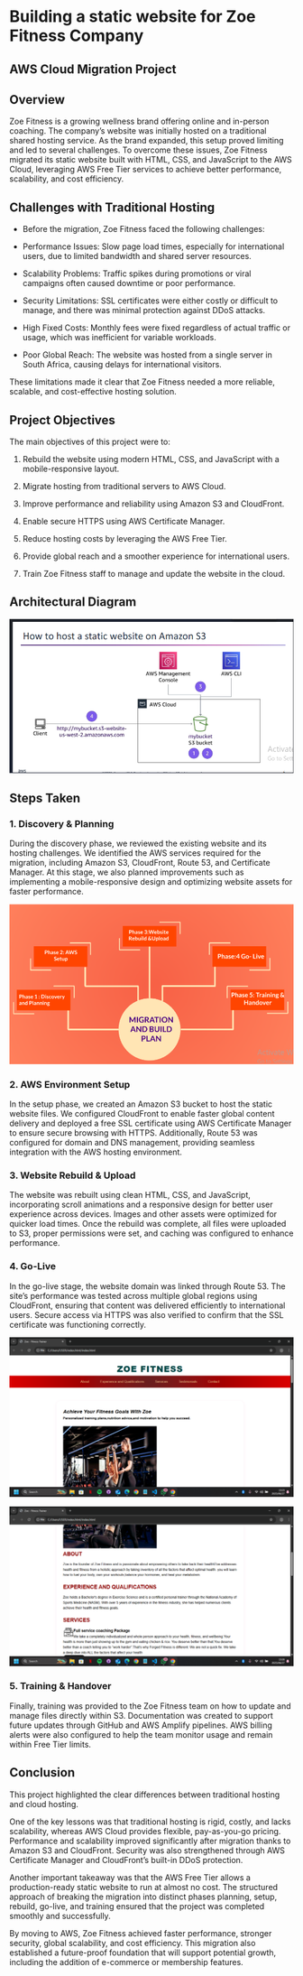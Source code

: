 # Building a static website for Zoe Fitness Company

## AWS Cloud Migration Project

## Overview
Zoe Fitness is a growing wellness brand offering online and in-person coaching. The company’s website was initially hosted on a traditional shared hosting service. As the brand expanded, this setup proved limiting and led to several challenges. To overcome these issues, Zoe Fitness migrated its static website built with HTML, CSS, and JavaScript to the AWS Cloud, leveraging AWS Free Tier services to achieve better performance, scalability, and cost efficiency.

## Challenges with Traditional Hosting

- Before the migration, Zoe Fitness faced the following challenges:

- Performance Issues: Slow page load times, especially for international users, due to limited bandwidth and shared server resources.

- Scalability Problems: Traffic spikes during promotions or viral campaigns often caused downtime or poor performance.

- Security Limitations: SSL certificates were either costly or difficult to manage, and there was minimal protection against DDoS attacks.

- High Fixed Costs: Monthly fees were fixed regardless of actual traffic or usage, which was inefficient for variable workloads.

- Poor Global Reach: The website was hosted from a single server in South Africa, causing delays for international visitors.

These limitations made it clear that Zoe Fitness needed a more reliable, scalable, and cost-effective hosting solution.

## Project Objectives
The main objectives of this project were to:

1. Rebuild the website using modern HTML, CSS, and JavaScript with a mobile-responsive layout.

2. Migrate hosting from traditional servers to AWS Cloud.

3. Improve performance and reliability using Amazon S3 and CloudFront.

5. Enable secure HTTPS using AWS Certificate Manager.

6. Reduce hosting costs by leveraging the AWS Free Tier.

7. Provide global reach and a smoother experience for international users.

8. Train Zoe Fitness staff to manage and update the website in the cloud.


## Architectural Diagram
![image alt](https://github.com/Nndoza/AWS-re-start-Program/blob/0a5c653345de94de394c6d5e82d96defda8b76fc/Project%3A%20S3%20Website/Screenshot%202025-09-03%20140144.png)

## Steps Taken

### 1. Discovery & Planning

During the discovery phase, we reviewed the existing website and its hosting challenges. We identified the AWS services required for the migration, including Amazon S3, CloudFront, Route 53, and Certificate Manager. At this stage, we also planned improvements such as implementing a mobile-responsive design and optimizing website assets for faster performance.

![image alt](https://github.com/Nndoza/AWS-re-start-Program/blob/eb67930e362f5d5d9dc7a387e95ad433ab655f25/Project%3A%20S3%20Website/Screenshot%202025-09-04%20001427.png)


### 2. AWS Environment Setup

In the setup phase, we created an Amazon S3 bucket to host the static website files. We configured CloudFront to enable faster global content delivery and deployed a free SSL certificate using AWS Certificate Manager to ensure secure browsing with HTTPS. Additionally, Route 53 was configured for domain and DNS management, providing seamless integration with the AWS hosting environment.

### 3. Website Rebuild & Upload

The website was rebuilt using clean HTML, CSS, and JavaScript, incorporating scroll animations and a responsive design for better user experience across devices. Images and other assets were optimized for quicker load times. Once the rebuild was complete, all files were uploaded to S3, proper permissions were set, and caching was configured to enhance performance.

### 4. Go-Live

In the go-live stage, the website domain was linked through Route 53. The site’s performance was tested across multiple global regions using CloudFront, ensuring that content was delivered efficiently to international users. Secure access via HTTPS was also verified to confirm that the SSL certificate was functioning correctly.

![image alt](https://github.com/Nndoza/AWS-re-start-Program/blob/0a5c653345de94de394c6d5e82d96defda8b76fc/Project%3A%20S3%20Website/1000016983.png)

![image alt](https://github.com/Nndoza/AWS-re-start-Program/blob/0a5c653345de94de394c6d5e82d96defda8b76fc/Project%3A%20S3%20Website/1000016987.png)

### 5. Training & Handover

Finally, training was provided to the Zoe Fitness team on how to update and manage files directly within S3. Documentation was created to support future updates through GitHub and AWS Amplify pipelines. AWS billing alerts were also configured to help the team monitor usage and remain within Free Tier limits.

## Conclusion

This project highlighted the clear differences between traditional hosting and cloud hosting.

One of the key lessons was that traditional hosting is rigid, costly, and lacks scalability, whereas AWS Cloud provides flexible, pay-as-you-go pricing. Performance and scalability improved significantly after migration thanks to Amazon S3 and CloudFront. Security was also strengthened through AWS Certificate Manager and CloudFront’s built-in DDoS protection.

Another important takeaway was that the AWS Free Tier allows a production-ready static website to run at almost no cost. The structured approach of breaking the migration into distinct phases planning, setup, rebuild, go-live, and training ensured that the project was completed smoothly and successfully.

By moving to AWS, Zoe Fitness achieved faster performance, stronger security, global scalability, and cost efficiency. This migration also established a future-proof foundation that will support potential growth, including the addition of e-commerce or membership features.


